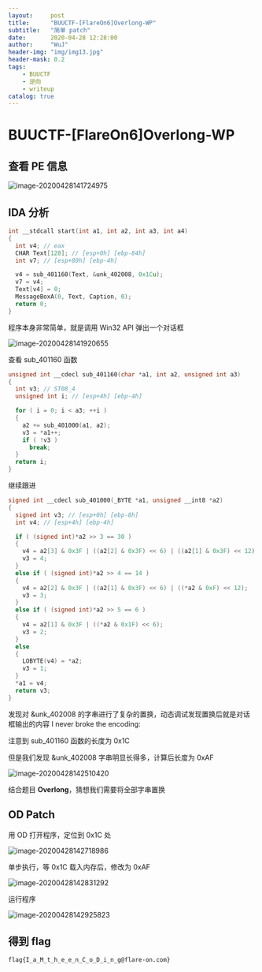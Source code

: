 ```yaml
---
layout:     post
title:      "BUUCTF-[FlareOn6]Overlong-WP"
subtitle:   "简单 patch"
date:       2020-04-28 12:28:00
author:     "WuJ"
header-img: "img/img13.jpg"
header-mask: 0.2
tags:
    - BUUCTF
    - 逆向
    - writeup
catalog: true
---
```


# BUUCTF-[FlareOn6]Overlong-WP

##  查看 PE 信息

![image-20200428141724975](https://tva1.sinaimg.cn/large/007S8ZIlgy1ge9gh727lgj30sm0e477x.jpg)

## IDA 分析

```c
int __stdcall start(int a1, int a2, int a3, int a4)
{
  int v4; // eax
  CHAR Text[128]; // [esp+0h] [ebp-84h]
  int v7; // [esp+80h] [ebp-4h]

  v4 = sub_401160(Text, &unk_402008, 0x1Cu);
  v7 = v4;
  Text[v4] = 0;
  MessageBoxA(0, Text, Caption, 0);
  return 0;
}
```

程序本身非常简单，就是调用 Win32 API 弹出一个对话框

![image-20200428141920655](https://tva1.sinaimg.cn/large/007S8ZIlgy1ge9gj5ignaj30b208caa4.jpg)

查看 sub_401160 函数 

```c
unsigned int __cdecl sub_401160(char *a1, int a2, unsigned int a3)
{
  int v3; // ST08_4
  unsigned int i; // [esp+4h] [ebp-4h]

  for ( i = 0; i < a3; ++i )
  {
    a2 += sub_401000(a1, a2);
    v3 = *a1++;
    if ( !v3 )
      break;
  }
  return i;
}
```

继续跟进

```c
signed int __cdecl sub_401000(_BYTE *a1, unsigned __int8 *a2)
{
  signed int v3; // [esp+0h] [ebp-8h]
  int v4; // [esp+4h] [ebp-4h]

  if ( (signed int)*a2 >> 3 == 30 )
  {
    v4 = a2[3] & 0x3F | ((a2[2] & 0x3F) << 6) | ((a2[1] & 0x3F) << 12) | ((*a2 & 7) << 18);
    v3 = 4;
  }
  else if ( (signed int)*a2 >> 4 == 14 )
  {
    v4 = a2[2] & 0x3F | ((a2[1] & 0x3F) << 6) | ((*a2 & 0xF) << 12);
    v3 = 3;
  }
  else if ( (signed int)*a2 >> 5 == 6 )
  {
    v4 = a2[1] & 0x3F | ((*a2 & 0x1F) << 6);
    v3 = 2;
  }
  else
  {
    LOBYTE(v4) = *a2;
    v3 = 1;
  }
  *a1 = v4;
  return v3;
}
```

发现对 &unk_402008 的字串进行了复杂的置换，动态调试发现置换后就是对话框输出的内容 I never broke the encoding:

注意到 sub_401160 函数的长度为 0x1C

但是我们发现 &unk_402008 字串明显长得多，计算后长度为 0xAF

![image-20200428142510420](https://tva1.sinaimg.cn/large/007S8ZIlgy1ge9gp8uk1ej30u02wxx6p.jpg)

结合题目 **Overlong**，猜想我们需要将全部字串置换

## OD Patch

用 OD 打开程序，定位到 0x1C 处

![image-20200428142718986](https://tva1.sinaimg.cn/large/007S8ZIlgy1ge9grgaea1j31ds0sidhi.jpg)

单步执行，等 0x1C 载入内存后，修改为 0xAF

![image-20200428142831292](https://tva1.sinaimg.cn/large/007S8ZIlgy1ge9gsp6vbqj30wo0iaaat.jpg)

运行程序

![image-20200428142925823](https://tva1.sinaimg.cn/large/007S8ZIlgy1ge9gtndov4j30z60gw0tc.jpg)

## 得到 flag

`flag{I_a_M_t_h_e_e_n_C_o_D_i_n_g@flare-on.com}`

